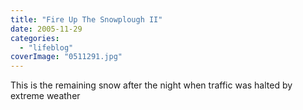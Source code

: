 ```yaml
---
title: "Fire Up The Snowplough II"
date: 2005-11-29
categories: 
  - "lifeblog"
coverImage: "0511291.jpg"
---
```


This is the remaining snow after the night when traffic was halted by extreme weather
